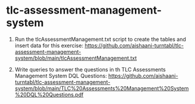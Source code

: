 # tlc-assessment-management-system

1. Run the tlcAssessmentManagement.txt script to create the tables and insert data for this exercise: https://github.com/aishaani-turntabl/tlc-assessment-management-system/blob/main/tlcAssessmentManagement.txt

2. Write queries to answer the questions in th TLC Assessments Management System DQL Questions: https://github.com/aishaani-turntabl/tlc-assessment-management-system/blob/main/TLC%20Assessments%20Management%20System%20DQL%20Questions.pdf
